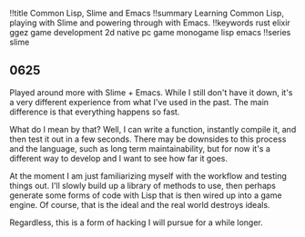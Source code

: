 !!title Common Lisp, Slime and Emacs 
!!summary Learning Common Lisp, playing with Slime and powering through with Emacs.
!!keywords rust elixir ggez game development 2d native pc game monogame lisp emacs
!!series slime 

## 0625

Played around more with Slime + Emacs. While I still don't have it down, it's a very different experience from what I've used in the past. The main difference is that everything happens so fast. 

What do I mean by that? Well, I can write a function, instantly compile it, and then test it out in a few seconds. There may be downsides to this process and the language, such as long term maintainability, but for now it's a different way to develop and I want to see how far it goes. 

At the moment I am just familiarizing myself with the workflow and testing things out. I'll slowly build up a library of methods to use, then perhaps generate some forms of code with Lisp that is then wired up into a game engine. Of course, that is the ideal and the real world destroys ideals. 

Regardless, this is a form of hacking I will pursue for a while longer.